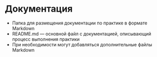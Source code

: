# Документация
<ul>
    <li>Папка для размещения документации по практике в формате Markdown</li>
    <li>README.md — основной файл с документацией, описывающий процесс выполнения практики</li>
    <li>При необходимости могут добавляться дополнительные файлы Markdown</li>
</ul>

